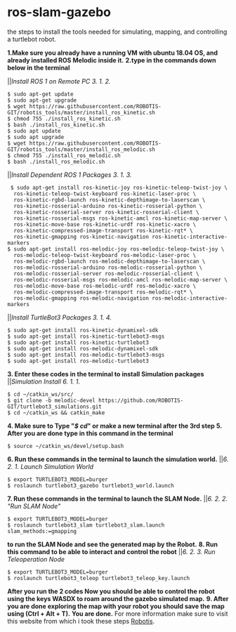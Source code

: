 # ros-slam-gazebo
the steps to install the tools needed for simulating, mapping, and controlling a turtlebot robot.

**1.Make sure you already have a running VM with ubuntu 18.04 OS, and already installed ROS Melodic inside it.**
**2.type in the commands down below in the terminal**

||_Install ROS 1 on Remote PC 3. 1. 2._
 ```
$ sudo apt-get update
$ sudo apt-get upgrade
$ wget https://raw.githubusercontent.com/ROBOTIS-GIT/robotis_tools/master/install_ros_kinetic.sh
$ chmod 755 ./install_ros_kinetic.sh 
$ bash ./install_ros_kinetic.sh
$ sudo apt update
$ sudo apt upgrade
$ wget https://raw.githubusercontent.com/ROBOTIS-GIT/robotis_tools/master/install_ros_melodic.sh
$ chmod 755 ./install_ros_melodic.sh 
$ bash ./install_ros_melodic.sh
 ```
||_Install Dependent ROS 1 Packages 3. 1. 3._
```
 $ sudo apt-get install ros-kinetic-joy ros-kinetic-teleop-twist-joy \
  ros-kinetic-teleop-twist-keyboard ros-kinetic-laser-proc \
  ros-kinetic-rgbd-launch ros-kinetic-depthimage-to-laserscan \
  ros-kinetic-rosserial-arduino ros-kinetic-rosserial-python \
  ros-kinetic-rosserial-server ros-kinetic-rosserial-client \
  ros-kinetic-rosserial-msgs ros-kinetic-amcl ros-kinetic-map-server \
  ros-kinetic-move-base ros-kinetic-urdf ros-kinetic-xacro \
  ros-kinetic-compressed-image-transport ros-kinetic-rqt* \
  ros-kinetic-gmapping ros-kinetic-navigation ros-kinetic-interactive-markers
$ sudo apt-get install ros-melodic-joy ros-melodic-teleop-twist-joy \
  ros-melodic-teleop-twist-keyboard ros-melodic-laser-proc \
  ros-melodic-rgbd-launch ros-melodic-depthimage-to-laserscan \
  ros-melodic-rosserial-arduino ros-melodic-rosserial-python \
  ros-melodic-rosserial-server ros-melodic-rosserial-client \
  ros-melodic-rosserial-msgs ros-melodic-amcl ros-melodic-map-server \
  ros-melodic-move-base ros-melodic-urdf ros-melodic-xacro \
  ros-melodic-compressed-image-transport ros-melodic-rqt* \
  ros-melodic-gmapping ros-melodic-navigation ros-melodic-interactive-markers
```
||_Install TurtleBot3 Packages 3. 1. 4._
```
$ sudo apt-get install ros-kinetic-dynamixel-sdk
$ sudo apt-get install ros-kinetic-turtlebot3-msgs
$ sudo apt-get install ros-kinetic-turtlebot3
$ sudo apt-get install ros-melodic-dynamixel-sdk
$ sudo apt-get install ros-melodic-turtlebot3-msgs
$ sudo apt-get install ros-melodic-turtlebot3
```
**3. Enter these codes in the terminal to install Simulation packages**
||_Simulation Install 6. 1. 1._
```
$ cd ~/catkin_ws/src/
$ git clone -b melodic-devel https://github.com/ROBOTIS-GIT/turtlebot3_simulations.git
$ cd ~/catkin_ws && catkin_make
```
 
**4. Make sure to Type "*$ cd*" or make a new terminal after the 3rd step**
**5. After you are done type in this command in the terminal**
```
$ source ~/catkin_ws/devel/setup.bash
```
**6. Run these commands in the terminal to launch the simulation world.**
||_6. 2. 1. Launch Simulation World_
```
$ export TURTLEBOT3_MODEL=burger
$ roslaunch turtlebot3_gazebo turtlebot3_world.launch
```
**7. Run these commands in the terminal to launch the SLAM Node.**
||_6. 2. 2. "Run SLAM Node"_
```
$ export TURTLEBOT3_MODEL=burger
$ roslaunch turtlebot3_slam turtlebot3_slam.launch slam_methods:=gmapping
```
**to run the SLAM Node and see the generated map by the Robot.**
**8. Run this command to be able to interact and control the robot**
||_6. 2. 3. Run Teleoperation Node_
```
$ export TURTLEBOT3_MODEL=burger
$ roslaunch turtlebot3_teleop turtlebot3_teleop_key.launch
```
**After you run the 2 codes Now you should be able to control the robot using the keys WASDX to roam around the gazebo simulated map.**
**9. After you are done exploring the map with your robot you should save the map using (Ctrl + Alt + T).**
**You are done.**
For more information make sure to visit this website from which i took these steps [Robotis](https://emanual.robotis.com/docs/en/platform/turtlebot3/quick-start/).

